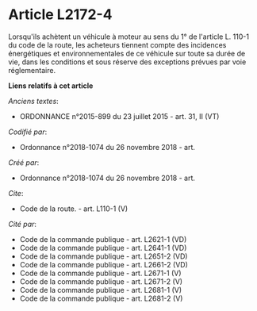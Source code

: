 # Article L2172-4

Lorsqu'ils achètent un véhicule à moteur au sens du 1° de l'article L. 110-1 du code de la route, les acheteurs tiennent
compte des incidences énergétiques et environnementales de ce véhicule sur toute sa durée de vie, dans les conditions et sous
réserve des exceptions prévues par voie réglementaire.

**Liens relatifs à cet article**

_Anciens textes_:

  - ORDONNANCE n°2015-899 du 23 juillet 2015 - art. 31, II (VT)

_Codifié par_:

  - Ordonnance n°2018-1074 du 26 novembre 2018 - art.

_Créé par_:

  - Ordonnance n°2018-1074 du 26 novembre 2018 - art.

_Cite_:

  - Code de la route. - art. L110-1 (V)

_Cité par_:

  - Code de la commande publique - art. L2621-1 (VD)
  - Code de la commande publique - art. L2641-1 (VD)
  - Code de la commande publique - art. L2651-2 (VD)
  - Code de la commande publique - art. L2661-2 (VD)
  - Code de la commande publique - art. L2671-1 (V)
  - Code de la commande publique - art. L2671-2 (V)
  - Code de la commande publique - art. L2681-1 (V)
  - Code de la commande publique - art. L2681-2 (V)
